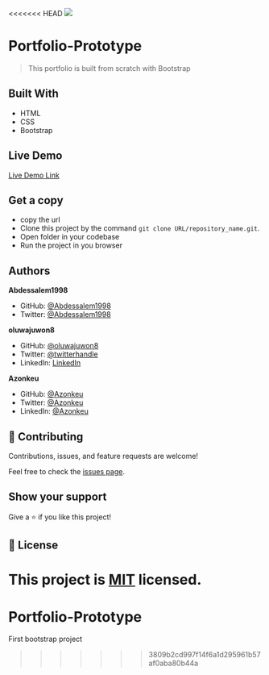 <<<<<<< HEAD
![](https://img.shields.io/badge/Microverse-blueviolet)

#  Portfolio-Prototype

> This portfolio is built from scratch with Bootstrap

## Built With

- HTML 
- CSS
- Bootstrap

## Live Demo

[Live Demo Link]()


## Get a copy
- copy the url 
- Clone this project by the command `git clone URL/repository_name.git`. 
- Open folder in your codebase
- Run the project in you browser


## Authors

 **Abdessalem1998**

- GitHub: [@Abdessalem1998](https://github.com/abdessalem1998)
- Twitter: [@Abdessalem1998](https://twitter.com/HAbdssalem)

 **oluwajuwon8**

- GitHub: [@oluwajuwon8](https://github.com/oluwajuwon8)
- Twitter: [@twitterhandle](https://twitter.com/oluwafu87040629)
- LinkedIn: [LinkedIn](https://linkedin.com/in/showole-azeezat-omolola-4368a7ba/)

 **Azonkeu**

- GitHub: [@Azonkeu](https://github.com/Azonkeu)
- Twitter: [@Azonkeu](https://twitter.com/AzonkeuO)
- LinkedIn: [@Azonkeu](https://www.linkedin.com/in/azonkeu-ornela-88a14b172/)

## 🤝 Contributing

Contributions, issues, and feature requests are welcome!

Feel free to check the [issues page](../../issues/).

## Show your support

Give a ⭐️ if you like this project!

## 📝 License

This project is [MIT](./MIT.md) licensed.
=======
# Portfolio-Prototype
First bootstrap project
>>>>>>> 3809b2cd997f14f6a1d295961b57af0aba80b44a
